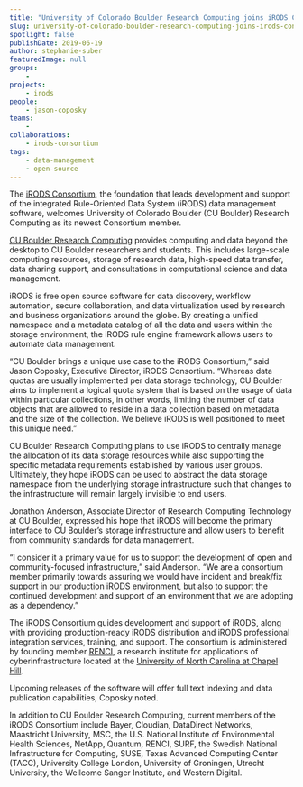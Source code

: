 ```yaml
---
title: "University of Colorado Boulder Research Computing joins iRODS Consortium"
slug: university-of-colorado-boulder-research-computing-joins-irods-consortium
spotlight: false
publishDate: 2019-06-19
author: stephanie-suber
featuredImage: null
groups:
    - 
projects:
    - irods
people:
    - jason-coposky
teams: 
    - 
collaborations:
    - irods-consortium
tags:
    - data-management
    - open-source
---
```


The [iRODS Consortium](https://irods.org/), the foundation that leads development and support of the integrated Rule-Oriented Data System (iRODS) data management software, welcomes University of Colorado Boulder (CU Boulder) Research Computing as its newest Consortium member.

[CU Boulder Research Computing](https://www.colorado.edu/rc/) provides computing and data beyond the desktop to CU Boulder researchers and students. This includes large-scale computing resources, storage of research data, high-speed data transfer, data sharing support, and consultations in computational science and data management. 

iRODS is free open source software for data discovery, workflow automation, secure collaboration, and data virtualization used by research and business organizations around the globe. By creating a unified namespace and a metadata catalog of all the data and users within the storage environment, the iRODS rule engine framework allows users to automate data management.

“CU Boulder brings a unique use case to the iRODS Consortium,” said Jason Coposky, Executive Director, iRODS Consortium. “Whereas data quotas are usually implemented per data storage technology, CU Boulder aims to implement a logical quota system that is based on the usage of data within particular collections, in other words, limiting the number of data objects that are allowed to reside in a data collection based on metadata and the size of the collection. We believe iRODS is well positioned to meet this unique need.”

CU Boulder Research Computing plans to use iRODS to centrally manage the allocation of its data storage resources while also supporting the specific metadata requirements established by various user groups. Ultimately, they hope iRODS can be used to abstract the data storage namespace from the underlying storage infrastructure such that changes to the infrastructure will remain largely invisible to end users.

Jonathon Anderson, Associate Director of Research Computing Technology at CU Boulder, expressed his hope that iRODS will become the primary interface to CU Boulder’s storage infrastructure and allow users to benefit from community standards for data management.

“I consider it a primary value for us to support the development of open and community-focused infrastructure,” said Anderson. “We are a consortium member primarily towards assuring we would have incident and break/fix support in our production iRODS environment, but also to support the continued development and support of an environment that we are adopting as a dependency.”

The iRODS Consortium guides development and support of iRODS, along with providing production-ready iRODS distribution and iRODS professional integration services, training, and support. The consortium is administered by founding member [RENCI](https://renci.org/), a research institute for applications of cyberinfrastructure located at the [University of North Carolina at Chapel Hill](https://www.unc.edu/).

Upcoming releases of the software will offer full text indexing and data publication capabilities, Coposky noted.

In addition to CU Boulder Research Computing, current members of the iRODS Consortium include Bayer, Cloudian, DataDirect Networks, Maastricht University, MSC, the U.S. National Institute of Environmental Health Sciences, NetApp, Quantum, RENCI, SURF, the Swedish National Infrastructure for Computing, SUSE, Texas Advanced Computing Center (TACC), University College London, University of Groningen, Utrecht University, the Wellcome Sanger Institute, and Western Digital.
